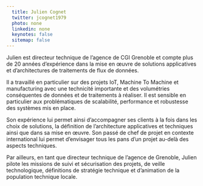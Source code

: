 ```yaml
---
  title: Julien Cognet
  twitter: jcognet1979
  photo: none
  linkedin: none
  keynotes: false
  sitemap: false
---
```

Julien est directeur technique de l’agence de CGI Grenoble et compte plus de 20 années d’expérience dans la mise en œuvre de solutions applicatives et d’architectures de traitements de flux de données.

Il a travaillé en particulier sur des projets IoT, Machine To Machine et manufacturing avec une technicité importante et des volumétries conséquentes de données et de traitements à réaliser. Il est sensible en particulier aux problématiques de scalabilité, performance et robustesse des systèmes mis en place.

Son expérience lui permet ainsi d’accompagner ses clients à la fois dans les choix de solutions, la définition de l’architecture applicatives et techniques ainsi que dans sa mise en œuvre. Son passé de chef de projet en contexte international lui permet d’envisager tous les pans d’un projet au-delà des aspects techniques.

Par ailleurs, en tant que directeur technique de l’agence de Grenoble, Julien pilote les missions de suivi et sécurisation des projets, de veille technologique, définitions de stratégie technique et d’animation de la population technique locale.
